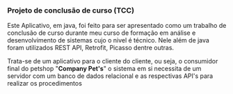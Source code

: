 ### Projeto de conclusão de curso (TCC)
<p> Este Aplicativo, em java, foi feito para ser apresentado como um trabalho de 
conclusão de curso durante meu curso de formação em análise e desenvolvimento de sistemas cujo o nivel é técnico.
Nele além de java foram utilizados REST API, Retrofit, Picasso dentre outras.</p>

<p>Trata-se de um aplicativo para o cliente do cliente, ou seja, o consumidor final do petshop "<b>Company Pet's</b>" 
o sistema em si necessita de um servidor com um banco de dados relacional e as respectivas API's para realizar os procedimentos</p>
